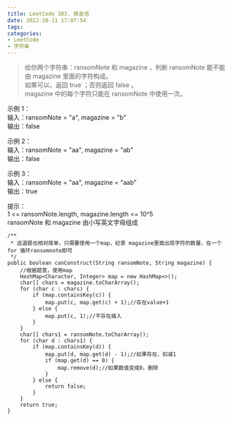 ```yaml
---
title: LeetCode 383. 赎金信
date: 2022-10-11 17:07:54
tags:
categories:
- LeetCode
- 字符串
---
```


> 给你两个字符串：ransomNote 和 magazine ，判断 ransomNote 能不能由 magazine 里面的字符构成。  
> 如果可以，返回 true ；否则返回 false 。  
> magazine 中的每个字符只能在 ransomNote 中使用一次。
 
<!--more-->
示例 1：  
输入：ransomNote = "a", magazine = "b"  
输出：false  

示例 2：  
输入：ransomNote = "aa", magazine = "ab"  
输出：false  

示例 3：  
输入：ransomNote = "aa", magazine = "aab"  
输出：true  

提示：  
1 <= ransomNote.length, magazine.length <= 10^5  
ransomNote 和 magazine 由小写英文字母组成  

```
/**
 * 这道题也相对简单，只需要使用一个map，纪录 magazine里面出现字符的数量，在一个for 循环ransomnote即可
 */
public boolean canConstruct(String ransomNote, String magazine) {
    //根据题意，使用map
    HashMap<Character, Integer> map = new HashMap<>();
    char[] chars = magazine.toCharArray();
    for (char c : chars) {
        if (map.containsKey(c)) {
            map.put(c, map.get(c) + 1);//存在value+1
        } else {
            map.put(c, 1);//不存在插入
        }
    }
    char[] chars1 = ransomNote.toCharArray();
    for (char d : chars1) {
        if (map.containsKey(d)) {
            map.put(d, map.get(d) - 1);//如果存在，扣减1
            if (map.get(d) == 0) {
                map.remove(d);//如果数值变成0，删除
            }
        } else {
            return false;
        }
    }
    return true;
}

```